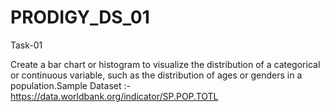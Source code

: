 # PRODIGY_DS_01

Task-01

Create a bar chart or histogram to visualize the distribution of a categorical or continuous variable, such as the distribution of ages or genders in a population.Sample Dataset :- https://data.worldbank.org/indicator/SP.POP.TOTL
